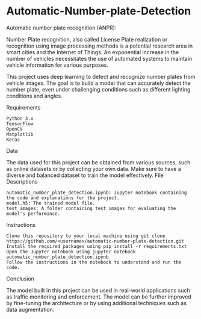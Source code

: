 # Automatic-Number-plate-Detection

Automatic number plate recognition (ANPR):

Number Plate recognition, also called License Plate realization or recognition using image processing methods is a potential research area in smart cities and the Internet of Things. An exponential increase in the number of vehicles necessitates the use of automated systems to maintain vehicle information for various purposes.

This project uses deep learning to detect and recognize number plates from vehicle images. The goal is to build a model that can accurately detect the number plate, even under challenging conditions such as different lighting conditions and angles.


Requirements

    Python 3.x
    TensorFlow
    OpenCV
    Matplotlib
    Keras

Data

The data used for this project can be obtained from various sources, such as online datasets or by collecting your own data. Make sure to have a diverse and balanced dataset to train the model effectively.
File Descriptions

    automatic_number_plate_detection.ipynb: Jupyter notebook containing the code and explanations for the project.
    model.h5: The trained model file.
    test_images: A folder containing test images for evaluating the model's performance.

Instructions

    Clone this repository to your local machine using git clone https://github.com/<username>/automatic-number-plate-detection.git
    Install the required packages using pip install -r requirements.txt
    Open the Jupyter notebook using jupyter notebook automatic_number_plate_detection.ipynb
    Follow the instructions in the notebook to understand and run the code.

Conclusion

The model built in this project can be used in real-world applications such as traffic monitoring and enforcement. The model can be further improved by fine-tuning the architecture or by using additional techniques such as data augmentation.
